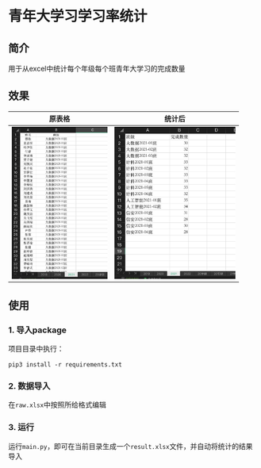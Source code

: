 # 青年大学习学习率统计

## 简介

用于从excel中统计每个年级每个班青年大学习的完成数量

## 效果

| 原表格                                              | 统计后                                             |
| :--------------------------------------------------: | :--------------------------------------------------: |
| <img src="./images/before.png" style="zoom:30%;" /> | <img src="./images/after.png" style="zoom:30%;" /> |



## 使用

### 1. 导入package

项目目录中执行：
```commandline
pip3 install -r requirements.txt
```

### 2. 数据导入

在`raw.xlsx`中按照所给格式编辑

### 3. 运行

运行`main.py`，即可在当前目录生成一个`result.xlsx`文件，并自动将统计的结果导入
